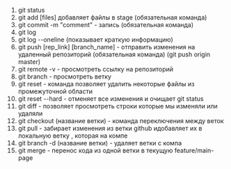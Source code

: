 1. git status
2. git add [files] добавляет файлы в stage (обязательная команда)
3. git commit -m "comment" - запись (обязательная команда)
4. git log
5. git log --oneline (показывает краткую информацию)
6. git push [rep_link] [branch_name]  - отправить изменения на удаленный репозиторий (обязательная команда)
(git push origin master)
7. git remote -v - просмотреть ссылку на репозиторий
8. git branch - просмотреть ветку
9. git reset - команда позволяет удалить некоторые файлы из промежуточной области
10. git reset --hard - отменяет все изменения и очищает git status
11. git diff - позволяет просмотреть строки которые мы изменяли или удаляли
12. git checkout (название ветки) - команда переключения между веток
13. git pull - забирает изменения из ветки github идобавляет их в локальную ветку , которая на компе
14. git branch -d (название ветки) - удаляет ветки с компа
14. git merge - перенос кода из одной ветки в текущую
feature/main-page